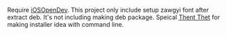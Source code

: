 Require [iOSOpenDev](http://iosopendev.com/). This project only include setup zawgyi font after extract deb. It's not including making deb package. Speical [Thent Thet](http://ttkz.me) for making installer idea with command line.